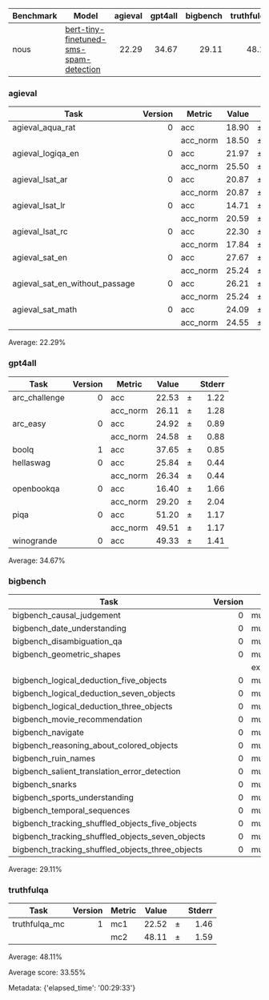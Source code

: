 |Benchmark|                                                     Model                                                     |agieval|gpt4all|bigbench|truthfulqa|Average|
|---------|---------------------------------------------------------------------------------------------------------------|------:|------:|-------:|---------:|------:|
|nous     |[bert-tiny-finetuned-sms-spam-detection](https://huggingface.co/mrm8488/bert-tiny-finetuned-sms-spam-detection)|  22.29|  34.67|   29.11|     48.11|  33.55|

### agieval
|             Task             |Version| Metric |Value|   |Stderr|
|------------------------------|------:|--------|----:|---|-----:|
|agieval_aqua_rat              |      0|acc     |18.90|±  |  2.46|
|                              |       |acc_norm|18.50|±  |  2.44|
|agieval_logiqa_en             |      0|acc     |21.97|±  |  1.62|
|                              |       |acc_norm|25.50|±  |  1.71|
|agieval_lsat_ar               |      0|acc     |20.87|±  |  2.69|
|                              |       |acc_norm|20.87|±  |  2.69|
|agieval_lsat_lr               |      0|acc     |14.71|±  |  1.57|
|                              |       |acc_norm|20.59|±  |  1.79|
|agieval_lsat_rc               |      0|acc     |22.30|±  |  2.54|
|                              |       |acc_norm|17.84|±  |  2.34|
|agieval_sat_en                |      0|acc     |27.67|±  |  3.12|
|                              |       |acc_norm|25.24|±  |  3.03|
|agieval_sat_en_without_passage|      0|acc     |26.21|±  |  3.07|
|                              |       |acc_norm|25.24|±  |  3.03|
|agieval_sat_math              |      0|acc     |24.09|±  |  2.89|
|                              |       |acc_norm|24.55|±  |  2.91|

Average: 22.29%

### gpt4all
|    Task     |Version| Metric |Value|   |Stderr|
|-------------|------:|--------|----:|---|-----:|
|arc_challenge|      0|acc     |22.53|±  |  1.22|
|             |       |acc_norm|26.11|±  |  1.28|
|arc_easy     |      0|acc     |24.92|±  |  0.89|
|             |       |acc_norm|24.58|±  |  0.88|
|boolq        |      1|acc     |37.65|±  |  0.85|
|hellaswag    |      0|acc     |25.84|±  |  0.44|
|             |       |acc_norm|26.34|±  |  0.44|
|openbookqa   |      0|acc     |16.40|±  |  1.66|
|             |       |acc_norm|29.20|±  |  2.04|
|piqa         |      0|acc     |51.20|±  |  1.17|
|             |       |acc_norm|49.51|±  |  1.17|
|winogrande   |      0|acc     |49.33|±  |  1.41|

Average: 34.67%

### bigbench
|                      Task                      |Version|       Metric        |Value|   |Stderr|
|------------------------------------------------|------:|---------------------|----:|---|-----:|
|bigbench_causal_judgement                       |      0|multiple_choice_grade|49.47|±  |  3.64|
|bigbench_date_understanding                     |      0|multiple_choice_grade| 9.76|±  |  1.55|
|bigbench_disambiguation_qa                      |      0|multiple_choice_grade|30.23|±  |  2.86|
|bigbench_geometric_shapes                       |      0|multiple_choice_grade|10.03|±  |  1.59|
|                                                |       |exact_str_match      | 0.00|±  |  0.00|
|bigbench_logical_deduction_five_objects         |      0|multiple_choice_grade|19.40|±  |  1.77|
|bigbench_logical_deduction_seven_objects        |      0|multiple_choice_grade|14.43|±  |  1.33|
|bigbench_logical_deduction_three_objects        |      0|multiple_choice_grade|34.33|±  |  2.75|
|bigbench_movie_recommendation                   |      0|multiple_choice_grade|25.60|±  |  1.95|
|bigbench_navigate                               |      0|multiple_choice_grade|52.30|±  |  1.58|
|bigbench_reasoning_about_colored_objects        |      0|multiple_choice_grade|11.10|±  |  0.70|
|bigbench_ruin_names                             |      0|multiple_choice_grade|55.36|±  |  2.35|
|bigbench_salient_translation_error_detection    |      0|multiple_choice_grade|16.83|±  |  1.18|
|bigbench_snarks                                 |      0|multiple_choice_grade|52.49|±  |  3.72|
|bigbench_sports_understanding                   |      0|multiple_choice_grade|49.70|±  |  1.59|
|bigbench_temporal_sequences                     |      0|multiple_choice_grade|24.10|±  |  1.35|
|bigbench_tracking_shuffled_objects_five_objects |      0|multiple_choice_grade|20.08|±  |  1.13|
|bigbench_tracking_shuffled_objects_seven_objects|      0|multiple_choice_grade|14.51|±  |  0.84|
|bigbench_tracking_shuffled_objects_three_objects|      0|multiple_choice_grade|34.33|±  |  2.75|

Average: 29.11%

### truthfulqa
|    Task     |Version|Metric|Value|   |Stderr|
|-------------|------:|------|----:|---|-----:|
|truthfulqa_mc|      1|mc1   |22.52|±  |  1.46|
|             |       |mc2   |48.11|±  |  1.59|

Average: 48.11%

Average score: 33.55%

Metadata: {'elapsed_time': '00:29:33'}

